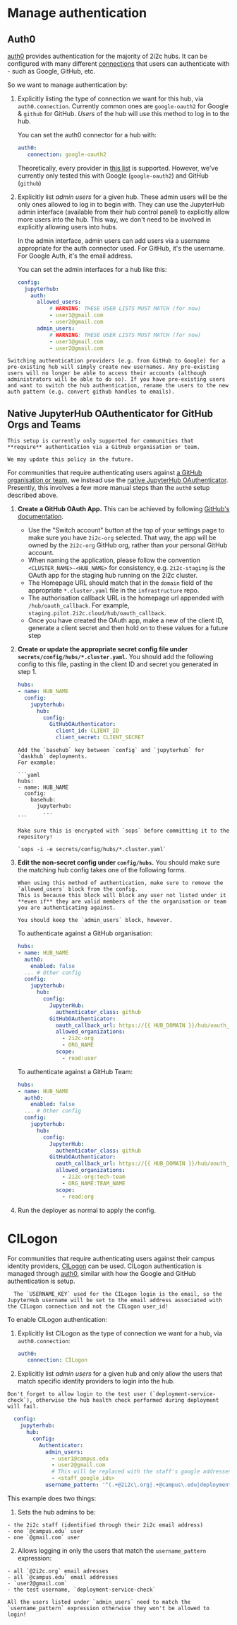 # Manage authentication

## Auth0

[auth0](https://auth0.com) provides authentication for the majority of 2i2c hubs. It can
be configured with many different [connections](https://auth0.com/docs/identityproviders)
that users can authenticate with - such as Google, GitHub, etc.

So we want to manage authentication by:

1. Explicitly listing the type of connection we want for this hub, via
   `auth0.connection`. Currently common ones are `google-oauth2` for Google &
   `github` for GitHub. *Users* of the hub will use this method to log in to
   the hub.

   You can set the auth0 connector for a hub with:

   ```yaml
   auth0:
      connection: google-oauth2
   ```

   Theoretically, every provider in [this list](https://auth0.com/docs/connections/identity-providers-social)
   is supported. However, we've currently only tested this with Google
   (`google-oauth2`) and GitHub (`github`)

2. Explicitly list *admin users* for a given hub. These admin users will be the
   only ones allowed to log in to begin with. They can use the JupyterHub
   admin interface (available from their hub control panel) to explicitly allow
   more users into the hub. This way, we don't need to be involved in explicitly
   allowing users into hubs.

   In the admin interface, admin users can add users via a username appropriate
   for the auth connector used. For GitHub, it's the username. For Google Auth,
   it's the email address.

   You can set the admin interfaces for a hub like this:

   ```yaml
   config:
     jupyterhub:
       auth:
         allowed_users:
             # WARNING: THESE USER LISTS MUST MATCH (for now)
             - user1@gmail.com
             - user2@gmail.com
         admin_users:
             # WARNING: THESE USER LISTS MUST MATCH (for now)
             - user1@gmail.com
             - user2@gmail.com
   ```

```{admonition} Switching auth
Switching authentication providers (e.g. from GitHub to Google) for a pre-existing hub will simply create new usernames. Any pre-existing users will no longer be able to access their accounts (although administrators will be able to do so). If you have pre-existing users and want to switch the hub authentication, rename the users to the new auth pattern (e.g. convert github handles to emails).
```

## Native JupyterHub OAuthenticator for GitHub Orgs and Teams

```{note}
This setup is currently only supported for communities that **require** authentication via a GitHub organisation or team.

We may update this policy in the future.
```

For communities that require authenticating users against [a GitHub organisation or team](https://docs.github.com/en/organizations), we instead use the [native JupyterHub OAuthenticator](https://github.com/jupyterhub/oauthenticator).
Presently, this involves a few more manual steps than the `auth0` setup described above.

1. **Create a GitHub OAuth App.**
   This can be achieved by following [GitHub's documentation](https://docs.github.com/en/developers/apps/building-oauth-apps/creating-an-oauth-app).
   - Use the "Switch account" button at the top of your settings page to make sure you have `2i2c-org` selected.
     That way, the app will be owned by the `2i2c-org` GitHub org, rather than your personal GitHub account.
   - When naming the application, please follow the convention `<CLUSTER_NAME>-<HUB_NAME>` for consistency, e.g. `2i2c-staging` is the OAuth app for the staging hub running on the 2i2c cluster.
   - The Homepage URL should match that in the `domain` field of the appropriate `*.cluster.yaml` file in the `infrastructure` repo.
   - The authorisation callback URL is the homepage url appended with `/hub/oauth_callback`. For example, `staging.pilot.2i2c.cloud/hub/oauth_callback`.
   - Once you have created the OAuth app, make a new of the client ID, generate a client secret and then hold on to these values for a future step

2. **Create or update the appropriate secret config file under `secrets/config/hubs/*.cluster.yaml`.**
   You should add the following config to this file, pasting in the client ID and secret you generated in step 1.

    ```yaml
    hubs:
    - name: HUB_NAME
      config:
        jupyterhub:
          hub:
            config:
              GitHubOAuthenticator:
                client_id: CLIENT_ID
                client_secret: CLIENT_SECRET
    ```

    ````{note}
    Add the `basehub` key between `config` and `jupyterhub` for `daskhub` deployments.
    For example:

    ```yaml
    hubs:
    - name: HUB_NAME
      config:
        basehub:
          jupyterhub:
            ...
    ```
    ````

    ```{note}
    Make sure this is encrypted with `sops` before committing it to the repository!

    `sops -i -e secrets/config/hubs/*.cluster.yaml`
    ```

3. **Edit the non-secret config under `config/hubs`.**
   You should make sure the matching hub config takes one of the following forms.

   ```{admonition} Removing allowed users
   When using this method of authentication, make sure to remove the `allowed_users` block from the config.
   This is because this block will block any user not listed under it **even if** they are valid members of the the organisation or team you are authenticating against.

   You should keep the `admin_users` block, however.
   ```

   To authenticate against a GitHub organisation:

    ```yaml
    hubs:
    - name: HUB_NAME
      auth0:
        enabled: false
      ... # Other config
      config:
        jupyterhub:
          hub:
            config:
              JupyterHub:
                authenticator_class: github
              GitHubOAuthenticator:
                oauth_callback_url: https://{{ HUB_DOMAIN }}/hub/oauth_callback
                allowed_organizations:
                  - 2i2c-org
                  - ORG_NAME
                scope:
                  - read:user
    ```

   To authenticate against a GitHub Team:

    ```yaml
    hubs:
    - name: HUB_NAME
      auth0:
        enabled: false
      ... # Other config
      config:
        jupyterhub:
          hub:
            config:
              JupyterHub:
                authenticator_class: github
              GitHubOAuthenticator:
                oauth_callback_url: https://{{ HUB_DOMAIN }}/hub/oauth_callback
                allowed_organizations:
                  - 2i2c-org:tech-team
                  - ORG_NAME:TEAM_NAME
                scope:
                  - read:org
    ```

4. Run the deployer as normal to apply the config.

# CILogon

For communities that require authenticating users against their campus identity providers, [CILogon](https://www.cilogon.org) can be used. CILogon authentication is managed through [auth0](https://auth0.com), similar with how the Google and GitHub authentication is setup.

```{note}
  The `USERNAME_KEY` used for the CILogon login is the email, so the JupyterHub username will be set to the email address associated with the CILogon connection and not the CILogon user_id!
```

To enable CILogon authentication:

1. Explicitly list CILogon as the type of connection we want for a hub, via `auth0.connection`:

   ```yaml
   auth0:
      connection: CILogon
   ```

2. Explicitly list *admin users* for a given hub and only allow the users that match specific identity providers to login into the hub.

  ```{note}
  Don't forget to allow login to the test user (`deployment-service-check`), otherwise the hub health check performed during deployment will fail.
  ```

  ```yaml
    config:
      jupyterhub:
        hub:
          config:
            Authenticator:
              admin_users:
                - user1@campus.edu
                - user2@gmail.com
                # This will be replaced with the staff's google addresses
                - <staff_google_ids>
              username_pattern: '^(.+@2i2c\.org|.+@campus\.edu|deployment-service-check)$'
   ```

  This example does two things:

  1. Sets the hub admins to be:

    - the 2i2c staff (identified through their 2i2c email address)
    - one `@campus.edu` user
    - one `@gmail.com` user

  2. Allows logging in only the users that match the `username_pattern` expression:

    - all `@2i2c.org` email adresses
    - all `@campus.edu` email addresses
    - `user2@gmail.com`
    - the test username, `deployment-service-check`

  ```{note}
  All the users listed under `admin_users` need to match the `username_pattern` expression otherwise they won't be allowed to login!
  ```